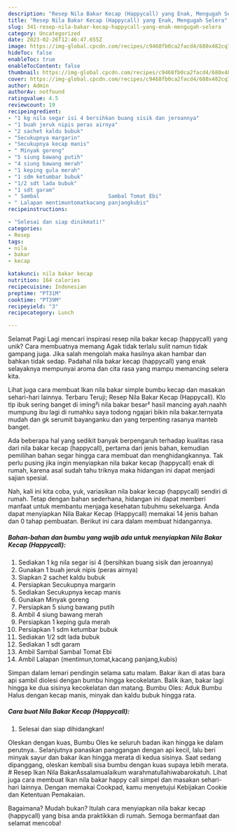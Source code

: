 ```yaml
---
description: "Resep Nila Bakar Kecap (Happycall) yang Enak, Mengugah Selera"
title: "Resep Nila Bakar Kecap (Happycall) yang Enak, Mengugah Selera"
slug: 341-resep-nila-bakar-kecap-happycall-yang-enak-mengugah-selera
category: Uncategorized
date: 2023-02-26T12:46:47.655Z
image: https://img-global.cpcdn.com/recipes/c9468fb0ca2facd4/680x482cq70/nila-bakar-kecap-happycall-foto-resep-utama.jpg
hideToc: false
enableToc: true
enableTocContent: false
thumbnail: https://img-global.cpcdn.com/recipes/c9468fb0ca2facd4/680x482cq70/nila-bakar-kecap-happycall-foto-resep-utama.jpg
cover: https://img-global.cpcdn.com/recipes/c9468fb0ca2facd4/680x482cq70/nila-bakar-kecap-happycall-foto-resep-utama.jpg
author: Admin
authorAv: notfound
ratingvalue: 4.5
reviewcount: 19
recipeingredient:
- "1 kg nila segar isi 4 bersihkan buang sisik dan jeroannya"
- "1 buah jeruk nipis peras airnya"
- "2 sachet kaldu bubuk"
- "Secukupnya margarin"
- "Secukupnya kecap manis"
- " Minyak goreng"
- "5 siung bawang putih"
- "4 siung bawang merah"
- "1 keping gula merah"
- "1 sdm ketumbar bubuk"
- "1/2 sdt lada bubuk"
- "1 sdt garam"
- " Sambal                      Sambal Tomat Ebi"
- " Lalapan mentimuntomatkacang panjangkubis"
recipeinstructions:

- "Selesai dan siap dinikmati!"
categories:
- Resep
tags:
- nila
- bakar
- kecap

katakunci: nila bakar kecap 
nutrition: 164 calories
recipecuisine: Indonesian
preptime: "PT31M"
cooktime: "PT39M"
recipeyield: "3"
recipecategory: Lunch

---
```



Selamat Pagi Lagi mencari inspirasi resep nila bakar kecap (happycall) yang unik? Cara membuatnya memang Agak tidak terlalu sulit namun tidak gampang juga. Jika salah mengolah maka hasilnya akan hambar dan bahkan tidak sedap. Padahal nila bakar kecap (happycall) yang enak selayaknya mempunyai aroma dan cita rasa yang mampu memancing selera kita.


Lihat juga cara membuat Ikan nila bakar simple bumbu kecap dan masakan sehari-hari lainnya. Terbaru Teruji; Resep Nila Bakar Kecap (Happycall). Klo tlp ibuk sering banget di iming²i nila bakar besar² hasil mancing ayah.naahh mumpung ibu lagi di rumahku saya todong ngajari bikin nila bakar.ternyata mudah dan gk serumit bayanganku dan yang terpenting rasanya manteb banget.

Ada beberapa hal yang sedikit banyak berpengaruh terhadap kualitas rasa dari nila bakar kecap (happycall), pertama dari jenis bahan, kemudian pemilihan bahan segar hingga cara membuat dan menghidangkannya. Tak perlu pusing jika ingin menyiapkan nila bakar kecap (happycall) enak di rumah, karena asal sudah tahu triknya maka hidangan ini dapat menjadi sajian spesial.


Nah, kali ini kita coba, yuk, variasikan nila bakar kecap (happycall) sendiri di rumah. Tetap dengan bahan sederhana, hidangan ini dapat memberi manfaat untuk membantu menjaga kesehatan tubuhmu sekeluarga. Anda dapat menyiapkan Nila Bakar Kecap (Happycall) memakai 14 jenis bahan dan 0 tahap pembuatan. Berikut ini cara dalam membuat hidangannya.

<!--inarticleads1-->

##### Bahan-bahan dan bumbu yang wajib ada untuk menyiapkan Nila Bakar Kecap (Happycall):

1. Sediakan 1 kg nila segar isi 4 (bersihkan buang sisik dan jeroannya)
1. Gunakan 1 buah jeruk nipis (peras airnya)
1. Siapkan 2 sachet kaldu bubuk
1. Persiapkan Secukupnya margarin
1. Sediakan Secukupnya kecap manis
1. Gunakan  Minyak goreng
1. Persiapkan 5 siung bawang putih
1. Ambil 4 siung bawang merah
1. Persiapkan 1 keping gula merah
1. Persiapkan 1 sdm ketumbar bubuk
1. Sediakan 1/2 sdt lada bubuk
1. Sediakan 1 sdt garam
1. Ambil  Sambal                      Sambal Tomat Ebi
1. Ambil  Lalapan (mentimun,tomat,kacang panjang,kubis)


Simpan dalam lemari pendingin selama satu malam. Bakar ikan di atas bara api sambil diolesi dengan bumbu hingga kecokelatan. Balik ikan, bakar lagi hingga ke dua sisinya kecokelatan dan matang. Bumbu Oles: Aduk Bumbu Halus dengan kecap manis, minyak dan kaldu bubuk hingga rata. 

<!--inarticleads2-->

##### Cara buat Nila Bakar Kecap (Happycall):


1. Selesai dan siap dihidangkan!

Oleskan dengan kuas, Bumbu Oles ke seluruh badan ikan hingga ke dalam perutnya.. Selanjutnya panaskan panggangan dengan api kecil, lalu beri minyak sayur dan bakar ikan hingga merata di kedua sisinya. Saat sedang dipanggang, oleskan kembali sisa bumbu dengan kuas supaya lebih merata. # Resep Ikan Nila BakarAssalamualaikum warahmatullahiwabarokatuh. Lihat juga cara membuat Ikan nila bakar happy call simpel dan masakan sehari-hari lainnya. Dengan memakai Cookpad, kamu menyetujui Kebijakan Cookie dan Ketentuan Pemakaian. 

Bagaimana? Mudah bukan? Itulah cara menyiapkan nila bakar kecap (happycall) yang bisa anda praktikkan di rumah. Semoga bermanfaat dan selamat mencoba!

